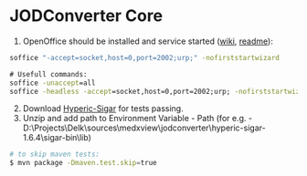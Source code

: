 JODConverter Core
=================

1. OpenOffice should be installed and service started ([wiki](https://wiki.openoffice.org/wiki/Framework/Article/Command_Line_Arguments), [readme](http://www.artofsolving.com/node/10)):
``` cmd
soffice "-accept=socket,host=0,port=2002;urp;" -nofirststartwizard

# Usefull commands:
soffice -unaccept=all
soffice -headless -accept=socket,host=0,port=2002;urp; -nofirststartwizard
```
2. Download [Hyperic-Sigar](http://kent.dl.sourceforge.net/project/sigar/sigar/1.6/hyperic-sigar-1.6.4.zip) for tests passing.
3. Unzip and add path to Environment Variable - Path (for e.g. - D:\Projects\Delk\sources\medxview\jodconverter\hyperic-sigar-1.6.4\sigar-bin\lib)

```bash
# to skip maven tests:
$ mvn package -Dmaven.test.skip=true
```
